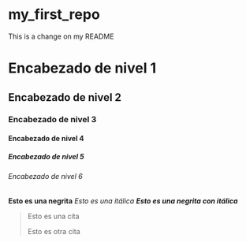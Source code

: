 # my_first_repo
This is a change on my README

# Encabezado de nivel 1
## Encabezado de nivel 2
### Encabezado de nivel 3
#### Encabezado de nivel 4
##### Encabezado de nivel 5
###### Encabezado de nivel 6

**Esto es una negrita**
*Esto es una itálica*
**_Esto es una negrita con itálica_**
> Esto es una cita
> 
> Esto es otra cita
